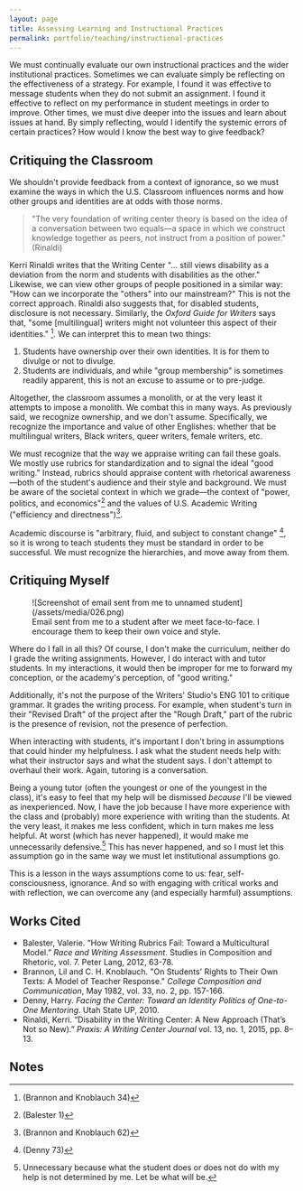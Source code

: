 ```yaml
---
layout: page
title: Assessing Learning and Instructional Practices
permalink: portfolio/teaching/instructional-practices
---
```

We must continually evaluate our own instructional practices and the wider institutional practices. Sometimes we can evaluate simply be reflecting on the effectiveness of a strategy. For example, I found it was effective to message students when they do not submit an assignment. I found it effective to reflect on my performance in student meetings in order to improve. Other times, we must dive deeper into the issues and learn about issues at hand. By simply reflecting, would I identify the systemic errors of certain practices? How would I know the best way to give feedback?

## Critiquing the Classroom
We shouldn't provide feedback from a context of ignorance, so we must examine the ways in which the U.S. Classroom influences norms and how other groups and identities are at odds with those norms.

> "The very foundation of writing center theory is based on the idea of a conversation between two equals—a space in which we construct knowledge together as peers, not instruct from a position of power." (Rinaldi)

Kerri Rinaldi writes that the Writing Center "… still views disability as a deviation from the norm and students with disabilities as the other." Likewise, we can view other groups of people positioned in a similar way: "How can we incorporate the "others" into our mainstream?" This is not the correct approach. Rinaldi also suggests that, for disabled students, disclosure is not necessary. Similarly, the *Oxford Guide for Writers* says that, "some [multilingual] writers might not volunteer this aspect of their identities." [^OGWT-34]. We can interpret this to mean two things:

1. Students have ownership over their own identities. It is for them to divulge or not to divulge.
2. Students are individuals, and while "group membership" is sometimes readily apparent, this is not an excuse to assume or to pre-judge.

[^OGWT-34]: (Brannon and Knoblauch 34)

Altogether, the classroom assumes a monolith, or at the very least it attempts to impose a monolith. We combat this in many ways. As previously said, we recognize ownership, and we don't assume. Specifically, we recognize the importance and value of other Englishes: whether that be multilingual writers, Black writers, queer writers, female writers, etc.

We must recognize that the way we appraise writing can fail these goals. We mostly use rubrics for standardization and to signal the ideal "good writing." Instead, rubrics should appraise content with rhetorical awareness—both of the student's audience and their style and background. We must be aware of the societal context in which we grade—the context of "power, politics, and economics"[^Balester-1] and the values of U.S. Academic Writing ("efficiency and directness")[^OGWT-63].

[^Balester-1]: (Balester 1)
[^OGWT-63]: (Brannon and Knoblauch 62)

Academic discourse is "arbitrary, fluid, and subject to constant change" [^denny-73], so it is wrong to teach students they must be standard in order to be successful. We must recognize the hierarchies, and move away from them.

[^denny-73]: (Denny 73)

## Critiquing Myself
<figure>
![Screenshot of email sent from me to unnamed student](/assets/media/026.png)
<figcaption>
Email sent from me to a student after we meet face-to-face. I encourage them to keep their own voice and style.
</figcaption>
</figure>

Where do I fall in all this? Of course, I don't make the curriculum, neither do I grade the writing assignments. However, I do interact with and tutor students. In my interactions, it would then be improper for me to forward my conception, or the academy's perception, of "good writing." 

Additionally, it's not the purpose of the Writers' Studio's ENG 101 to critique grammar. It grades the writing process. For example, when student's turn in their "Revised Draft" of the project after the "Rough Draft," part of the rubric is the presence of revision, not the presence of perfection.

When interacting with students, it's important I don't bring in assumptions that could hinder my helpfulness. I ask what the student needs help with: what their instructor says and what the student says. I don't attempt to overhaul their work. Again, tutoring is a conversation.

Being a young tutor (often the youngest or one of the youngest in the class), it's easy to feel that my help will be dismissed *because* I'll be viewed as inexperienced. Now, I have the job because I have more experience with the class and (probably) more experience with writing than the students. At the very least, it makes me less confident, which in turn makes me less helpful. At worst (which has never happened), it would make me unnecessarily defensive.[^1] This has never happened, and so I must let this assumption go in the same way we must let institutional assumptions go.

This is a lesson in the ways assumptions come to us: fear, self-consciousness, ignorance. And so with engaging with critical works and with reflection, we can overcome any (and especially harmful) assumptions.

[^1]: Unnecessary because what the student does or does not do with my help is not determined by me. Let be what will be.

## Works Cited
- Balester, Valerie. “How Writing Rubrics Fail: Toward a Multicultural Model.” _Race and Writing Assessment_. Studies in Composition and Rhetoric, vol. 7. Peter Lang, 2012, 63-78.
- Brannon, Lil and C. H. Knoblauch. "On Students' Rights to Their Own Texts: A Model of Teacher Response." _College Composition and Communication_, May 1982, vol. 33, no. 2, pp. 157-166.
- Denny, Harry.  *Facing the Center: Toward an Identity Politics of One-to-One Mentoring*. Utah State UP, 2010.
- Rinaldi, Kerri. “Disability in the Writing Center: A New Approach (That’s Not so New).” _Praxis: A Writing Center Journal_ vol. 13, no. 1, 2015, pp. 8–13.

## Notes

